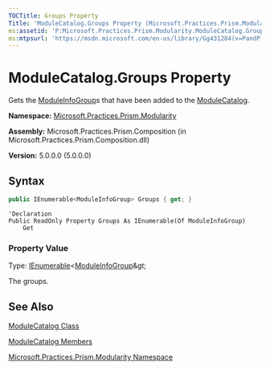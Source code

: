 ```yaml
---
TOCTitle: Groups Property
Title: 'ModuleCatalog.Groups Property (Microsoft.Practices.Prism.Modularity)'
ms:assetid: 'P:Microsoft.Practices.Prism.Modularity.ModuleCatalog.Groups'
ms:mtpsurl: 'https://msdn.microsoft.com/en-us/library/Gg431284(v=PandP.50)'
---
```



# ModuleCatalog.Groups Property

Gets the [ModuleInfoGroup](https://msdn.microsoft.com/en-us/library/microsoft.practices.prism.modularity.moduleinfogroup(v=pandp.50))s that have been added to the [ModuleCatalog](https://msdn.microsoft.com/en-us/library/microsoft.practices.prism.modularity.modulecatalog(v=pandp.50)).

**Namespace:** [Microsoft.Practices.Prism.Modularity](https://msdn.microsoft.com/en-us/library/microsoft.practices.prism.modularity(v=pandp.50))

**Assembly:** Microsoft.Practices.Prism.Composition (in Microsoft.Practices.Prism.Composition.dll)

**Version:** 5.0.0.0 (5.0.0.0)

## Syntax

```C#
public IEnumerable<ModuleInfoGroup> Groups { get; }
```
```VB
'Declaration
Public ReadOnly Property Groups As IEnumerable(Of ModuleInfoGroup)
	Get
```

### Property Value

Type: [IEnumerable](http://msdn.microsoft.com/en-us/library/9eekhta0)&lt;[ModuleInfoGroup](https://msdn.microsoft.com/en-us/library/microsoft.practices.prism.modularity.moduleinfogroup(v=pandp.50))&gt;

The groups.

## See Also

[ModuleCatalog Class](https://msdn.microsoft.com/en-us/library/microsoft.practices.prism.modularity.modulecatalog(v=pandp.50))

[ModuleCatalog Members](https://msdn.microsoft.com/en-us/library/microsoft.practices.prism.modularity.modulecatalog_members(v=pandp.50))

[Microsoft.Practices.Prism.Modularity Namespace](https://msdn.microsoft.com/en-us/library/microsoft.practices.prism.modularity(v=pandp.50))
